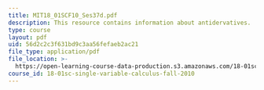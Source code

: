 ```yaml
---
title: MIT18_01SCF10_Ses37d.pdf
description: This resource contains information about antidervatives.
type: course
layout: pdf
uid: 56d2c2c3f631bd9c3aa56fefaeb2ac21
file_type: application/pdf
file_location: >-
  https://open-learning-course-data-production.s3.amazonaws.com/18-01sc-single-variable-calculus-fall-2010/56d2c2c3f631bd9c3aa56fefaeb2ac21_MIT18_01SCF10_Ses37d.pdf
course_id: 18-01sc-single-variable-calculus-fall-2010
---
```

